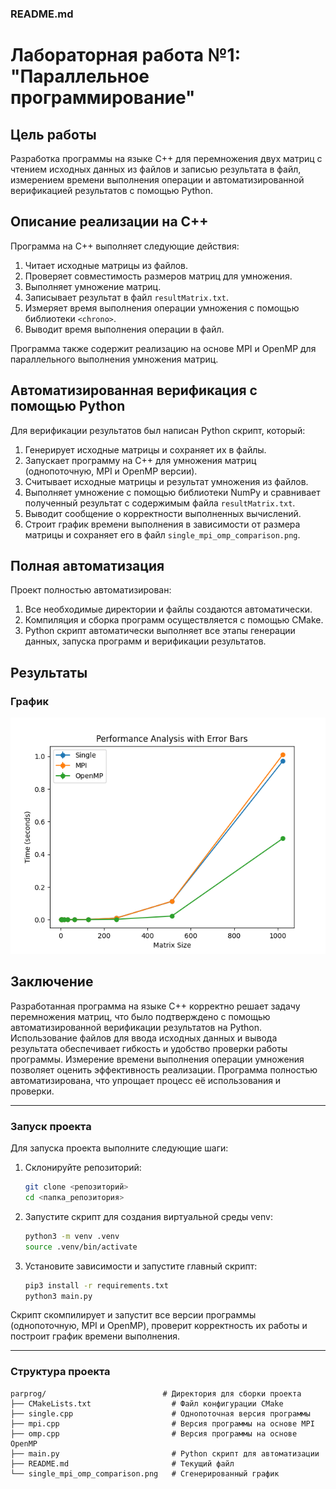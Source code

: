 ### README.md

# Лабораторная работа №1: "Параллельное программирование"

## Цель работы
Разработка программы на языке С++ для перемножения двух матриц с чтением исходных данных из файлов и записью результата в файл, измерением времени выполнения операции и автоматизированной верификацией результатов с помощью Python.

## Описание реализации на С++
Программа на С++ выполняет следующие действия:
1. Читает исходные матрицы из файлов.
2. Проверяет совместимость размеров матриц для умножения.
3. Выполняет умножение матриц.
4. Записывает результат в файл `resultMatrix.txt`.
5. Измеряет время выполнения операции умножения с помощью библиотеки `<chrono>`.
6. Выводит время выполнения операции в файл.

Программа также содержит реализацию на основе MPI и OpenMP для параллельного выполнения умножения матриц.

## Автоматизированная верификация с помощью Python
Для верификации результатов был написан Python скрипт, который:
1. Генерирует исходные матрицы и сохраняет их в файлы.
2. Запускает программу на С++ для умножения матриц (однопоточную, MPI и OpenMP версии).
3. Считывает исходные матрицы и результат умножения из файлов.
4. Выполняет умножение с помощью библиотеки NumPy и сравнивает полученный результат с содержимым файла `resultMatrix.txt`.
5. Выводит сообщение о корректности выполненных вычислений.
6. Строит график времени выполнения в зависимости от размера матрицы и сохраняет его в файл `single_mpi_omp_comparison.png`.

## Полная автоматизация
Проект полностью автоматизирован:
1. Все необходимые директории и файлы создаются автоматически.
2. Компиляция и сборка программ осуществляется с помощью CMake.
3. Python скрипт автоматически выполняет все этапы генерации данных, запуска программ и верификации результатов.

## Результаты

### График
![График](single_mpi_omp_comparison.png)

## Заключение
Разработанная программа на языке С++ корректно решает задачу перемножения матриц, что было подтверждено с помощью автоматизированной верификации результатов на Python. Использование файлов для ввода исходных данных и вывода результата обеспечивает гибкость и удобство проверки работы программы. Измерение времени выполнения операции умножения позволяет оценить эффективность реализации. Программа полностью автоматизирована, что упрощает процесс её использования и проверки.

---

### Запуск проекта

Для запуска проекта выполните следующие шаги:

1. Склонируйте репозиторий:
    ```sh
    git clone <репозиторий>
    cd <папка_репозитория>
    ```

2. Запустите скрипт для создания виртуальной среды venv:
    ```sh
    python3 -m venv .venv
    source .venv/bin/activate
    ```
3. Установите зависимости и запустите главный скрипт:
    ```sh
    pip3 install -r requirements.txt
    python3 main.py
    ```

Скрипт скомпилирует и запустит все версии программы (однопоточную, MPI и OpenMP), проверит корректность их работы и построит график времени выполнения.

---

### Структура проекта

```plaintext
parprog/                          # Директория для сборки проекта
├── CMakeLists.txt                  # Файл конфигурации CMake
├── single.cpp                      # Однопоточная версия программы
├── mpi.cpp                         # Версия программы на основе MPI
├── omp.cpp                         # Версия программы на основе OpenMP
├── main.py                         # Python скрипт для автоматизации
├── README.md                       # Текущий файл
└── single_mpi_omp_comparison.png   # Сгенерированный график
```